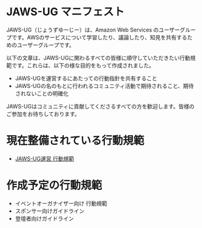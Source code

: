 # JAWS-UG マニフェスト

JAWS-UG（じょうずゆーじー）は、Amazon Web Services のユーザーグループです。AWSのサービスについて学習したり、議論したり、知見を共有するためのユーザーグループです。

以下の文章は、JAWS-UGに関わるすべての皆様に順守していただきたい行動規範です。これらは、以下の様な目的をもって作成されました。

* JAWS-UGを運営するにあたっての行動指針を共有すること
* JAWS-UGの名のもとに行われるコミュニティ活動で期待されること、期待されないことの明確化

JAWS-UGはコミュニティに貢献してくださるすべての方を歓迎します。皆様のご参加をお待ちしております。

# 現在整備されている行動規範

* [JAWS-UG運営 行動規範](for-contributors.md)

# 作成予定の行動規範

* イベントオーガナイザー向け 行動規範
* スポンサー向けガイドライン
* 登壇者向けガイドライン
